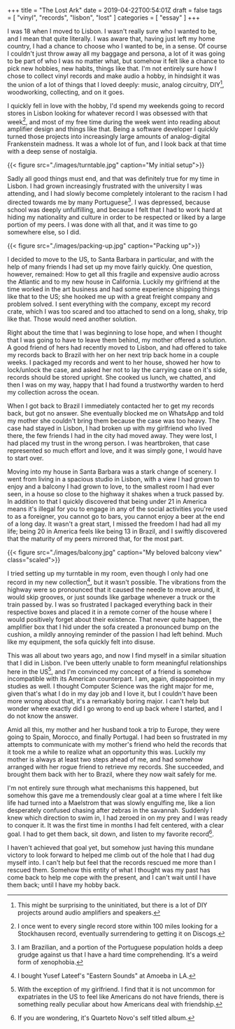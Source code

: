 
+++
title = "The Lost Ark"
date = 2019-04-22T00:54:01Z
draft = false
tags = [ "vinyl", "records", "lisbon", "lost" ]
categories = [ "essay" ]
+++

I was 18 when I moved to Lisbon. I wasn't really sure who I wanted to be, and I
mean that quite literally. I was aware that, having just left my home country, I
had a chance to choose who I wanted to be, in a sense. Of course I couldn't just
throw away all my baggage and persona, a lot of it was going to be part of who I
was no matter what, but somehow it felt like a chance to pick new hobbies, new
habits, things like that. I'm not entirely sure how I chose to collect vinyl
records and make audio a hobby, in hindsight it was the union of a lot of things
that I loved deeply: music, analog circuitry, DIY[^1], woodworking, collecting,
and on it goes.

I quickly fell in love with the hobby, I'd spend my weekends going to record
stores in Lisbon looking for whatever record I was obsessed with that week[^2],
and most of my free time during the week went into reading about amplifier
design and things like that. Being a software developer I quickly turned those
projects into increasingly large amounts of analog-digital Frankenstein madness.
It was a whole lot of fun, and I look back at that time with a deep sense of
nostalgia.

{{< figure src="./images/turntable.jpg" caption="My initial setup">}}

Sadly all good things must end, and that was definitely true for my time in
Lisbon. I had grown increasingly frustrated with the university I was attending,
and I had slowly become completely intolerant to the racism I had directed
towards me by many Portuguese[^3]. I was depressed, because school was deeply
unfulfilling, and because I felt that I had to work hard at hiding my
nationality and culture in order to be respected or liked by a large portion of
my peers. I was done with all that, and it was time to go somewhere else, so I
did.

{{< figure src="./images/packing-up.jpg" caption="Packing up">}}

I decided to move to the US, to Santa Barbara in particular, and with the help
of many friends I had set up my move fairly quickly. One question, however,
remained: How to get all this fragile and expensive audio across the Atlantic
and to my new house in California. Luckily my girlfriend at the time worked in
the art business and had some experience shipping things like that to the US;
she hooked me up with a great freight company and problem solved. I sent
everything with the company, except my record crate, which I was too scared and
too attached to send on a long, shaky, trip like that. Those would need another
solution.

Right about the time that I was beginning to lose hope, and when I thought that
I was going to have to leave them behind, my mother offered a solution. A good
friend of hers had recently moved to Lisbon, and had offered to take my records
back to Brazil with her on her next trip back home in a couple weeks. I packaged
my records and went to her house, showed her how to lock/unlock the case, and
asked her not to lay the carrying case on it's side, records should be stored
upright. She cooked us lunch, we chatted, and then I was on my way, happy that I
had found a trustworthy warden to herd my collection across the ocean.

When I got back to Brazil I immediately contacted her to get my records back,
but got no answer. She eventually blocked me on WhatsApp and told my mother she
couldn't bring them because the case was too heavy. The case had stayed in
Lisbon, I had broken up with my girlfriend who lived there, the few friends I
had in the city had moved away. They were lost, I had placed my trust in the
wrong person. I was heartbroken, that case represented so much effort and love,
and it was simply gone, I would have to start over.

Moving into my house in Santa Barbara was a stark change of scenery. I went from
living in a spacious studio in Lisbon, with a view I had grown to enjoy and a
balcony I had grown to love, to the smallest room I had ever seen, in a house so
close to the highway it shakes when a truck passed by. In addition to that I
quickly discovered that being under 21 in America means it's illegal for you to
engage in any of the social activities you're used to as a foreigner, you cannot
go to bars, you cannot enjoy a beer at the end of a long day. It wasn't a great
start, I missed the freedom I had had all my life; being 20 in America feels
like being 13 in Brazil, and I swiftly discovered that the maturity of my peers
mirrored that, for the most part.

{{< figure src="./images/balcony.jpg" caption="My beloved balcony view" class="scaled">}}

I tried setting up my turntable in my room, even though I only had one record
in my new collection[^4], but it wasn't possible. The vibrations from the
highway were so pronounced that it caused the needle to move around, it would
skip grooves, or just sounds like garbage whenever a truck or the train passed
by. I was so frustrated I packaged everything back in their respective boxes and
placed it in a remote corner of the house where I would positively forget about
their existence. That never quite happen, the amplifier box that I hid under the
sofa created a pronounced bump on the cushion, a mildly annoying reminder of the
passion I had left behind. Much like my equipment, the sofa quickly felt into
disuse.

This was all about two years ago, and now I find myself in a similar situation
that I did in Lisbon. I've been utterly unable to form meaningful relationships
here in the US[^5], and I'm convinced my concept of a friend is somehow
incompatible with its American counterpart. I am, again, disappointed in my
studies as well. I thought Computer Science was the right major for me, given
that's what I do in my day job and I love it, but I couldn't have been more
wrong about that, it's a remarkably boring major. I can't help but wonder where
exactly did I go wrong to end up back where I started, and I do not know the
answer.

Amid all this, my mother and her husband took a trip to Europe, they were going
to Spain, Morocco, and finally Portugal. I had been so frustrated in my attempts
to communicate with my mother's friend who held the records that it took me a
while to realize what an opportunity this was. Luckily my mother is always at
least two steps ahead of me, and had somehow arranged with her rogue friend to
retrieve my records. She succeeded, and brought them back with her to Brazil,
where they now wait safely for me.

I'm not entirely sure through what mechanisms this happened, but somehow this
gave me a tremendously clear goal at a time where I felt like life had turned
into a Maelstrom that was slowly engulfing me, like a lion desperately confused
chasing after zebras in the savannah. Suddenly I knew which direction to swim
in, I had zeroed in on my prey and I was ready to conquer it. It was the first
time in months I had felt centered, with a clear goal. I had to get them back,
sit down, and listen to my favorite record[^6].

I haven't achieved that goal yet, but somehow just having this mundane victory
to look forward to helped me climb out of the hole that I had dug myself into. I
can't help but feel that the records rescued me more than I rescued them.
Somehow this entity of what I thought was my past has come back to help me cope
with the present, and I can't wait until I have them back; until I have my hobby
back.

[^1]: This might be surprising to the uninitiated, but there is a lot of DIY
    projects around audio amplifiers and speakers.

[^2]: I once went to every single record store within 100 miles looking for a
    Stockhausen record, eventually surrendering to getting it on Discogs.

[^3]: I am Brazilian, and a portion of the Portuguese population holds a deep
    grudge against us that I have a hard time comprehending. It's a weird form of
    xenophobia.

[^4]: I bought Yusef Lateef's "Eastern Sounds" at Amoeba in LA.

[^5]: With the exception of my girlfriend. I find that it is not uncommon for
    expatriates in the US to feel like Americans do not have friends, there is
    something really peculiar about how Americans deal with friendship.

[^6]: If you are wondering, it's Quarteto Novo's self titled album.
